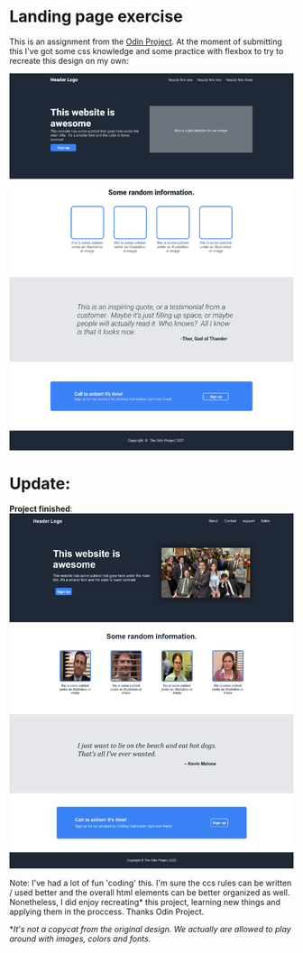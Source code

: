 # Landing page exercise
This is an assignment from the [Odin Project](https://www.theodinproject.com). At the moment of submitting this I've got some css knowledge and some practice with flexbox to try to recreate this design on my own:

![Assignment request](/request-details/01.png "Assignment request")

# Update:
**Project finished**:
![End result](/request-details/finished_landing_page.png "End result")

Note: I've had a lot of fun 'coding' this. I'm sure the ccs rules can be written / used better and the overall html elements can be better organized as well. Nonetheless, I did enjoy recreating* this project, learning new things and applying them in the proccess. Thanks Odin Project.

**It's not a copycat from the original design. We actually are allowed to play around with images, colors and fonts.* 
